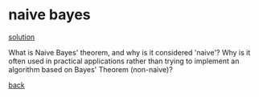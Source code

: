 # naive bayes

[solution](solution.md)

What is Naive Bayes' theorem, and why is it considered 'naive'? Why is it often used in practical applications rather than trying to implement an algorithm based on Bayes' Theorem (non-naive)?

[back](https://project-dmaestro.github.io/data-interview-qs)
